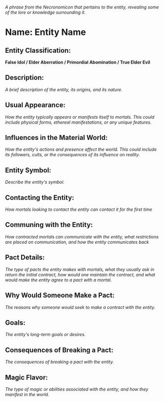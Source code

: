 *A phrase from the Necronomicon that pertains to the entity, revealing some of the lore or knowledge surrounding it.*
# Name: **Entity Name**

## Entity Classification:
**False Idol / Elder Aberration / Primordial Abomination / True Elder Evil**

## Description:
*A brief description of the entity, its origins, and its nature.*

## Usual Appearance:
*How the entity typically appears or manifests itself to mortals. This could include physical forms, ethereal manifestations, or any unique features.*

## Influences in the Material World:
*How the entity's actions and presence affect the world. This could include its followers, cults, or the consequences of its influence on reality.*

## Entity Symbol:
*Describe the entity's symbol.*

## Contacting the Entity:
*How mortals looking to contact the entity can contact it for the first time*

## Communing with the Entity:
*How contracted mortals can communicate with the entity, what restrictions are placed on communication, and how the entity communicates back*

## Pact Details:
*The type of pacts the entity makes with mortals, what they usually ask in return the initial contract, how would one maintain the contract, and what would make the entity agree to a pact with a mortal.*

## Why Would Someone Make a Pact:
*The reasons why someone would seek to make a contract with the entity.*

## Goals:
*The entity's long-term goals or desires.*

## Consequences of Breaking a Pact:
*The consequences of breaking a pact with the entity.*

## Magic Flavor:
*The type of magic or abilities associated with the entity, and how they manifest in the world.*

